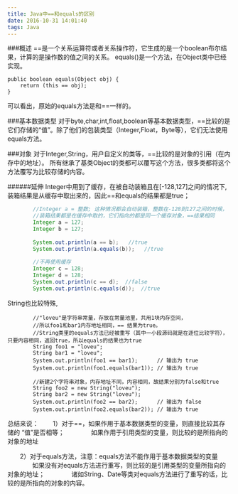```yaml
---
title: Java中==和equals的区别
date: 2016-10-31 14:01:40
tags: Java
---
```


###概述
==是一个关系运算符或者关系操作符，它生成的是一个boolean布尔结果，计算的是操作数的值之间的关系。
equals()是一个方法，在Object类中已经实现。
```
public boolean equals(Object obj) {
    return (this == obj);
}
```
可以看出，原始的equals方法是和==一样的。
<!-- more -->
###基本数据类型
对于byte,char,int,float,boolean等基本数据类型，==比较的是它们存储的“值”。除了他们的包装类型（Integer,Float，Byte等），它们无法使用equals方法。

###对象
对于Integer,String，用户自定义的类等，==比较的是对象的引用（在内存中的地址）。
所有继承了基类Object的类都可以覆写这个方法，很多类都将这个方法覆写为比较存储的内容。

######延伸
Integer中用到了缓存，在被自动装箱且在[-128,127]之间的情况下,装箱结果是从缓存中取出来的，因此==和equals的结果都是true；
``` Java
    	//Integer a = 整数; 这种情况都会自动装箱，整数在-128到127之间的时候，
    	//装箱结果都是在缓存中取的，它们指向的都是同一个缓存对象，==结果相同
		Integer a = 127;
		Integer b = 127;
		
		System.out.println(a == b);   //true
		System.out.println(a.equals(b));   //true
		
		//不再使用缓存
		Integer c = 128;
		Integer d = 128;
		System.out.println(c == d);  //false
		System.out.println(c.equals(d));  //true	
```
String也比较特殊,
```
        //"loveu"是字符串常量，存放在常量池里，共用1块内存空间，
    	//所以foo1和bar1内存地址相同，== 结果为true。
    	//String类里的equals方法已经被重写（其中一小段源码就是在逐位比较字符），只要内容相同，返回true，所以equals的结果也为true
        String foo1 = "loveu";  
        String bar1 = "loveu";  
        System.out.println(foo1 == bar1);      // 输出为 true  
        System.out.println(foo1.equals(bar1)); // 输出为 true  
        
        //新建2个字符串对象，内存地址不同，内容相同，故结果分别为false和true
        String foo2 = new String("loveu");  
        String bar2 = new String("loveu");  
        System.out.println(foo2 == bar2);      // 输出为 false  
        System.out.println(foo2.equals(bar2)); // 输出为 true  
```

总结来说：
　　1）对于==，如果作用于基本数据类型的变量，则直接比较其存储的 “值”是否相等；
　　　　如果作用于引用类型的变量，则比较的是所指向的对象的地址

　　2）对于equals方法，注意：equals方法不能作用于基本数据类型的变量
　　　　如果没有对equals方法进行重写，则比较的是引用类型的变量所指向的对象的地址；
　　　　诸如String、Date等类对equals方法进行了重写的话，比较的是所指向的对象的内容。
